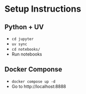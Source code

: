 # Setup Instructions

## Python + UV
- `cd jupyter`
- `uv sync`
- `cd notebooks/`
- Run notebooks

## Docker Componse
- `docker compose up -d`
- Go to http://localhost:8888
